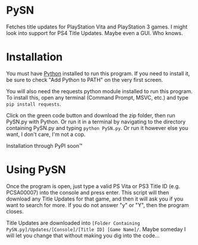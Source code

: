 # PySN
Fetches title updates for PlayStation Vita and PlayStation 3 games. I might look into support for PS4 Title Updates. Maybe even a GUI. Who knows.

Installation
============
You must have [Python](https://www.python.org/downloads/) installed to run this program. If you need to install it, be sure to check "Add Python to PATH" on the very first screen.

You will also need the requests python module installed to run this program. To install this, open any terminal (Command Prompt, MSVC, etc.) and type `pip install requests`.

Click on the green code button and download the zip folder, then run PySN.py with Python. Or run it in a terminal by navigating to the directory containing PySN.py and typing `python PySN.py`. Or run it however else you want, I don't care, I'm not a cop.

Installation through PyPl soon™

Using PySN
============
Once the program is open, just type a valid PS Vita or PS3 Title ID (e.g. PCSA00007) into the console and press enter. This script will then download any Title Updates for that game, and then it will ask you if you want to search for more. If you do not answer "y" or "Y", then the program closes.

Title Updates are downloaded into `[Folder Containing PySN.py]/Updates/[Console]/[Title ID] [Game Name]/`. Maybe someday I will let you change that without making you dig into the code...

